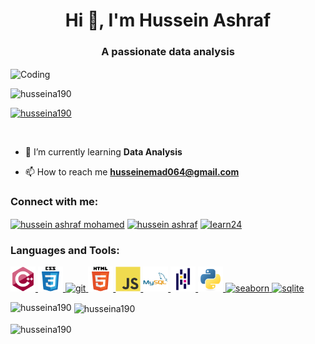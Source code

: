 <!-- <img alt="Coding" width="400" src="https://pin.it/6wNfEVK"/> -->
<h1 align="center">Hi 👋, I'm Hussein Ashraf</h1>
<h3 align="center">A passionate data analysis</h3>
<img align="center" alt="Coding" width="800" src="https://149695847.v2.pressablecdn.com/wp-content/uploads/2018/12/developer-dribbble.gif"/>

<p align="left"> <img src="https://komarev.com/ghpvc/?username=husseina190&label=Profile%20views&color=0e75b6&style=flat" alt="husseina190" /> </p>

<p align="left"> <a href="https://github.com/ryo-ma/github-profile-trophy"><img src="https://github-profile-trophy.vercel.app/?username=husseina190" alt="husseina190" /></a> </p>

<p align="left"> <a href="https://twitter.com/" target="blank"><img src="https://img.shields.io/twitter/follow/?logo=twitter&style=for-the-badge" alt="" /></a> </p>

- 🌱 I’m currently learning **Data Analysis**

- 📫 How to reach me **husseinemad064@gmail.com**

<h3 align="left">Connect with me:</h3>
<p align="left">
<a href="https://www.linkedin.com/in/hussein-ashraf-mohamed-6222691b7?lipi=urn%3Ali%3Apage%3Ad_flagship3_profile_view_base_contact_details%3BhVvkHrqCQWCoLo4pwSWZIQ%3D%3D" target="blank"><img align="center" src="https://raw.githubusercontent.com/rahuldkjain/github-profile-readme-generator/master/src/images/icons/Social/linked-in-alt.svg" alt="hussein ashraf mohamed" height="30" width="40" /></a>
<a href="https://www.facebook.com/Hu.Emlassry2562001/" target="blank"><img align="center" src="https://raw.githubusercontent.com/rahuldkjain/github-profile-readme-generator/master/src/images/icons/Social/facebook.svg" alt="hussein ashraf" height="30" width="40" /></a>
<a href="https://www.youtube.com/channel/UC-LaHmQKzbR8M5dwwy3ZuoQ/featured" target="blank"><img align="center" src="https://raw.githubusercontent.com/rahuldkjain/github-profile-readme-generator/master/src/images/icons/Social/youtube.svg" alt="learn24" height="30" width="40" /></a>
</p>

<h3 align="left">Languages and Tools:</h3>
<p align="left"> <a href="https://www.w3schools.com/cpp/" target="_blank" rel="noreferrer"> <img src="https://raw.githubusercontent.com/devicons/devicon/master/icons/cplusplus/cplusplus-original.svg" alt="cplusplus" width="40" height="40"/> </a> <a href="https://www.w3schools.com/css/" target="_blank" rel="noreferrer"> <img src="https://raw.githubusercontent.com/devicons/devicon/master/icons/css3/css3-original-wordmark.svg" alt="css3" width="40" height="40"/> </a> <a href="https://git-scm.com/" target="_blank" rel="noreferrer"> <img src="https://www.vectorlogo.zone/logos/git-scm/git-scm-icon.svg" alt="git" width="40" height="40"/> </a> <a href="https://www.w3.org/html/" target="_blank" rel="noreferrer"> <img src="https://raw.githubusercontent.com/devicons/devicon/master/icons/html5/html5-original-wordmark.svg" alt="html5" width="40" height="40"/> </a> <a href="https://developer.mozilla.org/en-US/docs/Web/JavaScript" target="_blank" rel="noreferrer"> <img src="https://raw.githubusercontent.com/devicons/devicon/master/icons/javascript/javascript-original.svg" alt="javascript" width="40" height="40"/> </a> <a href="https://www.mysql.com/" target="_blank" rel="noreferrer"> <img src="https://raw.githubusercontent.com/devicons/devicon/master/icons/mysql/mysql-original-wordmark.svg" alt="mysql" width="40" height="40"/> </a> <a href="https://pandas.pydata.org/" target="_blank" rel="noreferrer"> <img src="https://raw.githubusercontent.com/devicons/devicon/2ae2a900d2f041da66e950e4d48052658d850630/icons/pandas/pandas-original.svg" alt="pandas" width="40" height="40"/> </a> <a href="https://www.python.org" target="_blank" rel="noreferrer"> <img src="https://raw.githubusercontent.com/devicons/devicon/master/icons/python/python-original.svg" alt="python" width="40" height="40"/> </a> <a href="https://seaborn.pydata.org/" target="_blank" rel="noreferrer"> <img src="https://seaborn.pydata.org/_images/logo-mark-lightbg.svg" alt="seaborn" width="40" height="40"/> </a> <a href="https://www.sqlite.org/" target="_blank" rel="noreferrer"> <img src="https://www.vectorlogo.zone/logos/sqlite/sqlite-icon.svg" alt="sqlite" width="40" height="40"/> </a> </p>

<p><img align="left" src="https://github-readme-stats.vercel.app/api/top-langs?username=husseina190&show_icons=true&locale=en&layout=compact" alt="husseina190" /></p>

<p>&nbsp;<img align="center" src="https://github-readme-stats.vercel.app/api?username=husseina190&show_icons=true&locale=en" alt="husseina190" /></p>

<p><img align="center" src="https://github-readme-streak-stats.herokuapp.com/?user=husseina190&" alt="husseina190" /></p>
